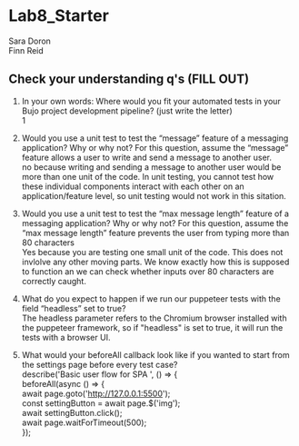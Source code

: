 # Lab8_Starter  
Sara Doron  
Finn Reid

## Check your understanding q's (FILL OUT)
1. In your own words: Where would you fit your automated tests in your Bujo project development pipeline? (just write the letter)    
  1

2. Would you use a unit test to test the “message” feature of a messaging application? Why or why not? For this question, assume the “message” feature allows a user to write and send a message to another user.  
   no because writing and sending a message to another user would be more than one unit of the code. In unit testing, you cannot test how these individual components interact with each other on an application/feature level, so unit testing would not work in this sitation. 

3. Would you use a unit test to test the “max message length” feature of a messaging application? Why or why not? For this question, assume the “max message length” feature prevents the user from typing more than 80 characters  
   Yes because you are testing one small unit of the code. This does not invlolve any other moving parts. We know exactly how this is supposed to function an we can check whether inputs over 80 characters are correctly caught. 

4. What do you expect to happen if we run our puppeteer tests with the field “headless” set to true?  
   The headless parameter refers to the Chromium browser installed with the puppeteer framework, so if "headless" is set to true, it will run the tests with a browser UI.

5. What would your beforeAll callback look like if you wanted to start from the settings page before every test case?  
   describe('Basic user flow for SPA ', () => {  
      beforeAll(async () => {  
      await page.goto('http://127.0.0.1:5500');  
      const settingButton = await page.$('img');    
      await settingButton.click();    
      await page.waitForTimeout(500);  
    });

